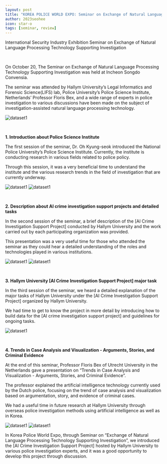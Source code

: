 ```yaml
---
layout: post
title: "KOREA POLICE WORLD EXPO: Seminar on Exchange of Natural Language Processing Technology Supporting Investigation"
author: 2023seohee
icon: star-o
tags: [seminar, review]
---
```


International Security Industry Exhibition
Seminar on Exchange of Natural Language Processing Technology Supporting Investigation

&nbsp;

On October 20, The Seminar on Exchange of Natural Language Processing Technology Supporting Investigation was held at Incheon Songdo Convensia.
&nbsp;

The seminar was attended by Hallym University’s Legal Informatics and Forensic Science(LIFS) lab, Police University’s Police Science Institute, Netherlands’ Professor Floris Bex, and a wide range of experts in police investigation to various discussions have been made on the subject of investigation-assisted natural language processing technology.

![dataset1](/img/news/seminar_1.jpg)

&nbsp;

**1. Introduction about Police Science Institute**

The first session of the seminar, Dr. Oh Kyung-seok introduced the National Police University’s Police Science Institute.
Currently, the institute is conducting research in various fields related to police policy. 

Through this session, it was a very beneficial time to understand the institute and the various research trends in the field of investigation that are currently underway.

![dataset1](/img/news/seminar_2.jpg)
![dataset1](/img/news/seminar_2_1.jpg)

&nbsp;

**2. Description about AI crime investigation support projects and detailed tasks**

In the second session of the seminar, a brief description of the [AI Crime Investigation Support Project] conducted by Hallym University and the work carried out by each participating organization was provided. 

This presentation was a very useful time for those who attended the seminar as they could hear a detailed understanding of the roles and technologies played in various institutions.

![dataset1](/img/news/seminar_3.jpg)
![dataset1](/img/news/seminar_3_1.jpg)

&nbsp;

**3. Hallym University [AI Crime Investigation Support Project] major task**

In the third session of the seminar, we heard a detailed explanation of the major tasks of Hallym University under the [AI Crime Investigation Support Project] organized by Hallym University. 

We had time to get to know the project in more detail by introducing how to build data for the [AI crime investigation support project] and guidelines for ongoing tasks.

![dataset1](/img/news/seminar_4.jpg)

&nbsp;

**4. Trends in Case Analysis and Visualization - Arguments, Stories, and Criminal Evidence**

At the end of this seminar, Professor Floris Bex of Utrecht University in the Netherlands gave a presentation on “Trends in Case Analysis and Visualization - Arguments, Stories, and Criminal Evidence”. 

The professor explained the artificial intelligence technology currently used by the Dutch police, focusing on the trend of case analysis and visualization based on argumentation, story, and evidence of criminal cases. 

We had a useful time in future research at Hallym University through overseas police investigation methods using artificial intelligence as well as in Korea. 

![dataset1](/img/news/seminar_5.jpg)
![dataset1](/img/news/seminar_5_1.jpg)

In Korea Police World Expo, through Seminar on “Exchange of Natural Language Processing Technology Supporting Investigation”, we introduced the [AI Crime Investigation Support Project] hosted by Hallym University to various police investigation experts, and it was a good opportunity to develop this project through discussion.
